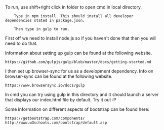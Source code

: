 To run, use shift+right click in folder to open cmd in local directory. 

		Type in npm install. This should install all developer dependencies stated in package.json. 

		Then type in gulp to run. 


First off we need to install node.js so if you haven't done that then you will need to do that.

Information about setting up gulp can be found at the following website. 
	
	https://github.com/gulpjs/gulp/blob/master/docs/getting-started.md

I then set up browser-sync for us as a development dependency.
Info on browser-sync can be found at the following website.

	https://www.browsersync.io/docs/gulp

In cmd you can try using gulp in this directory and it should launch a server that displays our index.html file by default. Try it out :P

Some information on different aspects of bootstrap can be found here:
	
	https://getbootstrap.com/components/
	http://www.w3schools.com/bootstrap/default.asp
